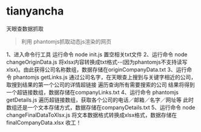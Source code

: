 # tianyancha
天眼查数据抓取
>利用 phantomjs抓取动态js渲染的网页

1、进入命令行工具 运行命令 node init.js  置空相关txt文件
2、运行命令 node changeOriginData.js
   将xlsx内容转换成txt格式--(因为phantomjs不支持读写xlsx)。由此获得公司名称数组，数据存储在originCompanyData.txt
3、运行命令 phantomjs getLinks.js
   通过公司名字，在天眼查上搜到与关键字相近的公司，取搜到结果的第一个公司的详情超链接
   遍历查询所有需要搜索的公司
   结果将得到一个超链接数组，数据存储在companyLinks.txt
4、运行命令 phantomjs getDetails.js
   遍历超链接数组，获取各个公司的电话／邮箱／名字／网址等
   此时数组还是一个文本存储方式，数据存储在companyDetails.txt
5、运行命令 node changeFinalDataToXlsx.js
   将文本数据格式转换成xlsx格式，数据存储在finalCompanyData.xlsx
收工！